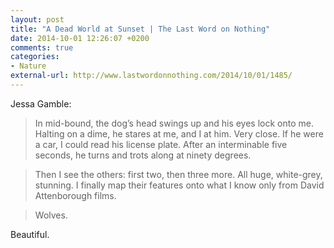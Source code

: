 ```yaml
---
layout: post
title: "A Dead World at Sunset | The Last Word on Nothing"
date: 2014-10-01 12:26:07 +0200
comments: true
categories: 
- Nature
external-url: http://www.lastwordonnothing.com/2014/10/01/1485/
---
```


Jessa Gamble:

> In mid-bound, the dog’s head swings up and his eyes lock onto me. Halting on a dime, he stares at me, and I at him. Very close. If he were a car, I could read his license plate. After an interminable five seconds, he turns and trots along at ninety degrees.

> Then I see the others: first two, then three more. All huge, white-grey, stunning. I finally map their features onto what I know only from David Attenborough films.

> Wolves.

Beautiful.